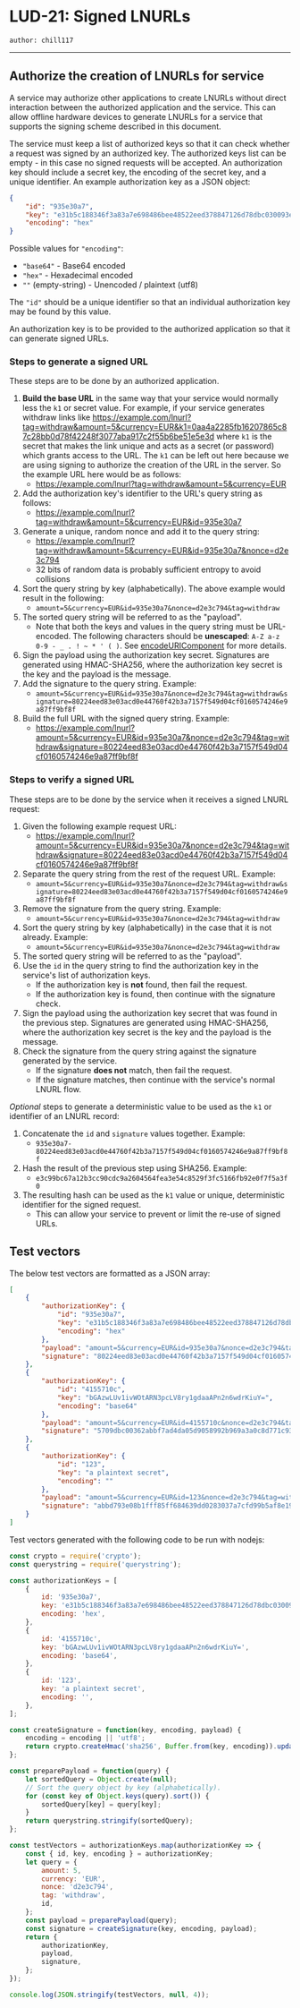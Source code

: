 LUD-21: Signed LNURLs
=====================================================

`author: chill117`

---

## Authorize the creation of LNURLs for service

A service may authorize other applications to create LNURLs without direct interaction between the authorized application and the service. This can allow offline hardware devices to generate LNURLs for a service that supports the signing scheme described in this document.

The service must keep a list of authorized keys so that it can check whether a request was signed by an authorized key. The authorized keys list can be empty - in this case no signed requests will be accepted. An authorization key should include a secret key, the encoding of the secret key, and a unique identifier. An example authorization key as a JSON object:
```json
{
	"id": "935e30a7",
	"key": "e31b5c188346f3a83a7e698486bee48522eed378847126d78dbc030093ea14c7",
	"encoding": "hex"
}
```
Possible values for `"encoding"`:
* `"base64"` - Base64 encoded
* `"hex"` - Hexadecimal encoded
* `""` (empty-string) - Unencoded / plaintext (utf8)

The `"id"` should be a unique identifier so that an individual authorization key may be found by this value.

An authorization key is to be provided to the authorized application so that it can generate signed URLs.


### Steps to generate a signed URL

These steps are to be done by an authorized application.

1. __Build the base URL__ in the same way that your service would normally less the `k1` or secret value. For example, if your service generates withdraw links like https://example.com/lnurl?tag=withdraw&amount=5&currency=EUR&k1=0aa4a2285fb16207865c87c28bb0d78f42248f3077aba917c2f55b6be51e5e3d where `k1` is the secret that makes the link unique and acts as a secret (or password) which grants access to the URL. The `k1` can be left out here because we are using signing to authorize the creation of the URL in the server. So the example URL here would be as follows:
	* https://example.com/lnurl?tag=withdraw&amount=5&currency=EUR
2. Add the authorization key's identifier to the URL's query string as follows:
	* https://example.com/lnurl?tag=withdraw&amount=5&currency=EUR&id=935e30a7
3. Generate a unique, random nonce and add it to the query string:
	* https://example.com/lnurl?tag=withdraw&amount=5&currency=EUR&id=935e30a7&nonce=d2e3c794
	* 32 bits of random data is probably sufficient entropy to avoid collisions
4. Sort the query string by key (alphabetically). The above example would result in the following:
	* `amount=5&currency=EUR&id=935e30a7&nonce=d2e3c794&tag=withdraw`
5. The sorted query string will be referred to as the "payload".
	* Note that both the keys and values in the query string must be URL-encoded. The following characters should be __unescaped__: `A-Z a-z 0-9 - _ . ! ~ * ' ( )`. See [encodeURIComponent](https://developer.mozilla.org/en-US/docs/Web/JavaScript/Reference/Global_Objects/encodeURIComponent#description) for more details.
6. Sign the payload using the authorization key secret. Signatures are generated using HMAC-SHA256, where the authorization key secret is the key and the payload is the message.
7. Add the signature to the query string. Example:
	* `amount=5&currency=EUR&id=935e30a7&nonce=d2e3c794&tag=withdraw&signature=80224eed83e03acd0e44760f42b3a7157f549d04cf0160574246e9a87ff9bf8f`
8. Build the full URL with the signed query string. Example:
	* https://example.com/lnurl?amount=5&currency=EUR&id=935e30a7&nonce=d2e3c794&tag=withdraw&signature=80224eed83e03acd0e44760f42b3a7157f549d04cf0160574246e9a87ff9bf8f


### Steps to verify a signed URL

These steps are to be done by the service when it receives a signed LNURL request:

1. Given the following example request URL:
	* https://example.com/lnurl?amount=5&currency=EUR&id=935e30a7&nonce=d2e3c794&tag=withdraw&signature=80224eed83e03acd0e44760f42b3a7157f549d04cf0160574246e9a87ff9bf8f
2. Separate the query string from the rest of the request URL. Example:
	* `amount=5&currency=EUR&id=935e30a7&nonce=d2e3c794&tag=withdraw&signature=80224eed83e03acd0e44760f42b3a7157f549d04cf0160574246e9a87ff9bf8f`
2. Remove the signature from the query string. Example:
	* `amount=5&currency=EUR&id=935e30a7&nonce=d2e3c794&tag=withdraw`
3. Sort the query string by key (alphabetically) in the case that it is not already. Example:
	* `amount=5&currency=EUR&id=935e30a7&nonce=d2e3c794&tag=withdraw`
4. The sorted query string will be referred to as the "payload".
5. Use the `id` in the query string to find the authorization key in the service's list of authorization keys.
	* If the authorization key is __not__ found, then fail the request.
	* If the authorization key is found, then continue with the signature check.
6. Sign the payload using the authorization key secret that was found in the previous step. Signatures are generated using HMAC-SHA256, where the authorization key secret is the key and the payload is the message.
7. Check the signature from the query string against the signature generated by the service.
	* If the signature __does not__ match, then fail the request.
	* If the signature matches, then continue with the service's normal LNURL flow.

_Optional_ steps to generate a deterministic value to be used as the `k1` or identifier of an LNURL record:
1. Concatenate the `id` and `signature` values together. Example:
	* `935e30a7-80224eed83e03acd0e44760f42b3a7157f549d04cf0160574246e9a87ff9bf8f`
2. Hash the result of the previous step using SHA256. Example:
	* `e3c99bc67a12b3cc90cdc9a2604564fea3e54c8529f3fc5166fb92e0f7f5a3f0`
3. The resulting hash can be used as the `k1` value or unique, deterministic identifier for the signed request.
	* This can allow your service to prevent or limit the re-use of signed URLs.


## Test vectors

The below test vectors are formatted as a JSON array:
```json
[
    {
        "authorizationKey": {
            "id": "935e30a7",
            "key": "e31b5c188346f3a83a7e698486bee48522eed378847126d78dbc030093ea14c7",
            "encoding": "hex"
        },
        "payload": "amount=5&currency=EUR&id=935e30a7&nonce=d2e3c794&tag=withdraw",
        "signature": "80224eed83e03acd0e44760f42b3a7157f549d04cf0160574246e9a87ff9bf8f"
    },
    {
        "authorizationKey": {
            "id": "4155710c",
            "key": "bGAzwLUv1ivWOtARN3pcLV8ry1gdaaAPn2n6wdrKiuY=",
            "encoding": "base64"
        },
        "payload": "amount=5&currency=EUR&id=4155710c&nonce=d2e3c794&tag=withdraw",
        "signature": "5709dbc00362abbf7ad4da05d9058992b969a3a0c8d771c9310d1ab4738a278e"
    },
    {
        "authorizationKey": {
            "id": "123",
            "key": "a plaintext secret",
            "encoding": ""
        },
        "payload": "amount=5&currency=EUR&id=123&nonce=d2e3c794&tag=withdraw",
        "signature": "abbd793e08b1fff85ff684639dd0283037a7cfd99b5af8e19fbff8dfb31397dd"
    }
]
```

Test vectors generated with the following code to be run with nodejs:
```js
const crypto = require('crypto');
const querystring = require('querystring');

const authorizationKeys = [
	{
		id: '935e30a7',
		key: 'e31b5c188346f3a83a7e698486bee48522eed378847126d78dbc030093ea14c7',
		encoding: 'hex',
	},
	{
		id: '4155710c',
		key: 'bGAzwLUv1ivWOtARN3pcLV8ry1gdaaAPn2n6wdrKiuY=',
		encoding: 'base64',
	},
	{
		id: '123',
		key: 'a plaintext secret',
		encoding: '',
	},
];

const createSignature = function(key, encoding, payload) {
	encoding = encoding || 'utf8';
	return crypto.createHmac('sha256', Buffer.from(key, encoding)).update(payload).digest('hex');
};

const preparePayload = function(query) {
	let sortedQuery = Object.create(null);
	// Sort the query object by key (alphabetically).
	for (const key of Object.keys(query).sort()) {
		sortedQuery[key] = query[key];
	}
	return querystring.stringify(sortedQuery);
};

const testVectors = authorizationKeys.map(authorizationKey => {
	const { id, key, encoding } = authorizationKey;
	let query = {
		amount: 5,
		currency: 'EUR',
		nonce: 'd2e3c794',
		tag: 'withdraw',
		id,
	};
	const payload = preparePayload(query);
	const signature = createSignature(key, encoding, payload);
	return {
		authorizationKey,
		payload,
		signature,
	};
});

console.log(JSON.stringify(testVectors, null, 4));
```
